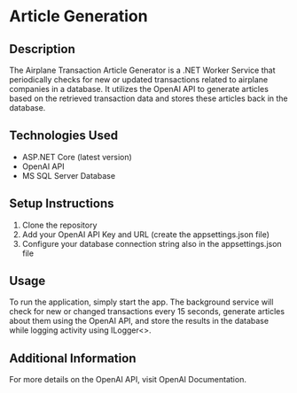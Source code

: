 # Article Generation

## Description

The Airplane Transaction Article Generator is a .NET Worker Service that periodically checks for new or updated transactions related to airplane companies in a database. It utilizes the OpenAI API to generate articles based on the retrieved transaction data and stores these articles back in the database.

## Technologies Used

- ASP.NET Core (latest version)
- OpenAI API
- MS SQL Server Database

## Setup Instructions

1. Clone the repository
2. Add your OpenAI API Key and URL (create the appsettings.json file)
3. Configure your database connection string also in the appsettings.json file

## Usage

To run the application, simply start the app. The background service will check for new or changed transactions every 15 seconds, generate articles about them using the OpenAI API, and store the results in the database while logging activity using ILogger<>.

## Additional Information

For more details on the OpenAI API, visit OpenAI Documentation.
